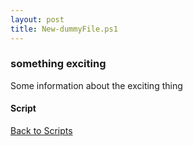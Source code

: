 ```yaml
---
layout: post
title: New-dummyFile.ps1
---
```


### something exciting

Some information about the exciting thing

#### Script

<script async src="https://gist-it.appspot.com/github.com/BanterBoy/scripts-blog/blob/master/PowerShell/scripts/fileManagement/New-dummyFile.ps1" crossorigin="anonymous"></script>

<a href="/menu/_pages/scripts.html">Back to Scripts</a>
